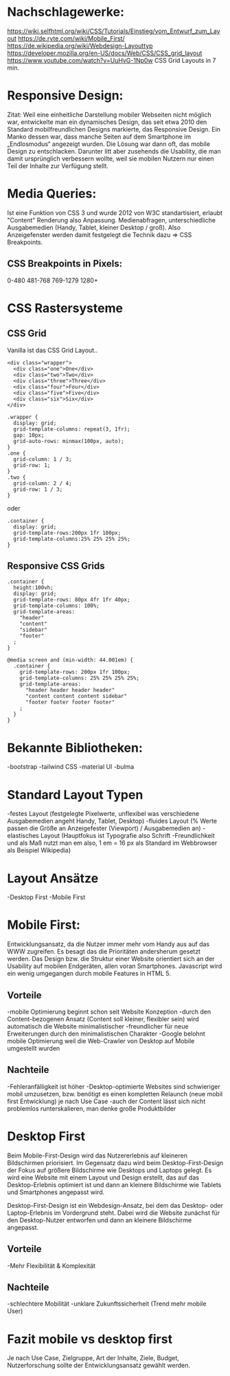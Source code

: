 # Nachschlagewerke:

https://wiki.selfhtml.org/wiki/CSS/Tutorials/Einstieg/vom_Entwurf_zum_Layout
https://de.ryte.com/wiki/Mobile_First/
https://de.wikipedia.org/wiki/Webdesign-Layouttyp
https://developer.mozilla.org/en-US/docs/Web/CSS/CSS_grid_layout
https://www.youtube.com/watch?v=UuHvG-1Np0w CSS Grid Layouts in 7 min.

# Responsive Design:

Zitat: Weil eine einheitliche Darstellung mobiler Webseiten nicht möglich war, entwickelte man ein dynamisches Design, das seit etwa 2010 den Standard mobilfreundlichen Designs markierte, das Responsive Design. Ein Manko dessen war, dass manche Seiten auf dem Smartphone im „Endlosmodus“ angezeigt wurden. Die Lösung war dann oft, das mobile Design zu entschlacken. Darunter litt aber zusehends die Usability, die man damit ursprünglich verbessern wollte, weil sie mobilen Nutzern nur einen Teil der Inhalte zur Verfügung stellt.

# Media Queries:

Ist eine Funktion von CSS 3 und wurde 2012 von W3C standartisiert, erlaubt "Content" Renderung also Anpassung. Medienabfragen, unterschiedliche Ausgabemedien (Handy, Tablet, kleiner Desktop / groß). Also Anzeigefenster werden damit festgelegt die Technik dazu => CSS Breakpoints.

## CSS Breakpoints in Pixels:

0-480
481-768
769-1279
1280+

# CSS Rastersysteme

## CSS Grid

Vanilla ist das CSS Grid Layout..

```
<div class="wrapper">
  <div class="one">One</div>
  <div class="two">Two</div>
  <div class="three">Three</div>
  <div class="four">Four</div>
  <div class="five">Five</div>
  <div class="six">Six</div>
</div>
```

```
.wrapper {
  display: grid;
  grid-template-columns: repeat(3, 1fr);
  gap: 10px;
  grid-auto-rows: minmax(100px, auto);
}
.one {
  grid-column: 1 / 3;
  grid-row: 1;
}
.two {
  grid-column: 2 / 4;
  grid-row: 1 / 3;
}
```

oder

```
.container {
  display: grid;
  grid-template-rows:200px 1fr 100px;
  grid-template-columns:25% 25% 25% 25%;
}
```

## Responsive CSS Grids

```
.container {
  height:100vh;
  display: grid;
  grid-template-rows: 80px 4fr 1fr 40px;
  grid-template-columns: 100%;
  grid-template-areas:
    "header"
    "content"
    "sidebar"
    "footer"
  ;
}

@media screen and (min-width: 44.001em) {
  .container {
    grid-template-rows: 200px 1fr 100px;
    grid-template-columns: 25% 25% 25% 25%;
    grid-template-areas:
      "header header header header"
      "content content content sidebar"
      "footer footer footer footer"
    ;
  }
}
```

# Bekannte Bibliotheken:

-bootstrap
-tailwind CSS
-material UI
-bulma

# Standard Layout Typen

-festes Layout (festgelegte Pixelwerte, unflexibel was verschiedene Ausgabemedien angeht Handy, Tablet, Desktop)
-fluides Layout (% Werte passen die Größe an Anzeigefester (Viewport) / Ausgabemedien an)
-elastisches Layout (Hauptfokus ist Typografie also Schrift -Freundlichkeit und als Maß nutzt man em also, 1 em = 16 px als Standard im Webbrowser als Beispiel Wikipedia)

# Layout Ansätze

-Desktop First
-Mobile First

# Mobile First:

Entwicklungsansatz, da die Nutzer immer mehr vom Handy aus auf das WWW zugreifen. Es besagt das die Prioritäten andersherum gesetzt werden. Das Design bzw. die Struktur einer Website orientiert sich an der Usability auf mobilen Endgeräten, allen voran Smartphones. Javascript wird ein wenig umgegangen durch mobile Features in HTML 5.

## Vorteile

-mobile Optimierung beginnt schon seit Website Konzeption
-durch den Content-bezogenen Ansatz (Content soll kleiner, flexibler sein) wird automatisch die Website minimalistischer
-freundlicher für neue Erweiterungen durch den minimalistischen Charakter
-Google belohnt mobile Optimierung weil die Web-Crawler von Desktop auf Mobile umgestellt wurden

## Nachteile

-Fehleranfälligkeit ist höher
-Desktop-optimierte Websites sind schwieriger mobil umzusetzen, bzw. benötigt es einen kompletten Relaunch (neue mobil first Entwicklung) je nach Use Case
-auch der Content lässt sich nicht problemlos runterskalieren, man denke große Produktbilder

# Desktop First

Beim Mobile-First-Design wird das Nutzererlebnis auf kleineren Bildschirmen priorisiert. Im Gegensatz dazu wird beim Desktop-First-Design der Fokus auf größere Bildschirme wie Desktops und Laptops gelegt. Es wird eine Website mit einem Layout und Design erstellt, das auf das Desktop-Erlebnis optimiert ist und dann an kleinere Bildschirme wie Tablets und Smartphones angepasst wird.

Desktop-First-Design ist ein Webdesign-Ansatz, bei dem das Desktop- oder Laptop-Erlebnis im Vordergrund steht. Dabei wird die Website zunächst für den Desktop-Nutzer entworfen und dann an kleinere Bildschirme angepasst.

## Vorteile

-Mehr Flexibilität & Komplexität

## Nachteile

-schlechtere Mobilität
-unklare Zukunftssicherheit (Trend mehr mobile User)

# Fazit mobile vs desktop first

Je nach Use Case, Zielgruppe, Art der Inhalte, Ziele, Budget, Nutzerforschung sollte der Entwicklungsansatz gewählt werden.
